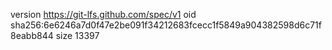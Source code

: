 version https://git-lfs.github.com/spec/v1
oid sha256:6e6246a7d0f47e2be091f34212683fcecc1f5849a904382598d6c71f8eabb844
size 13397
